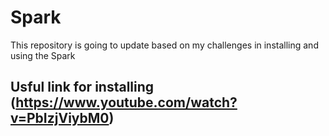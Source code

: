 # Spark
This repository is going to update based on my challenges in installing and using the Spark
## Usful link for installing (https://www.youtube.com/watch?v=PbIzjViybM0)
